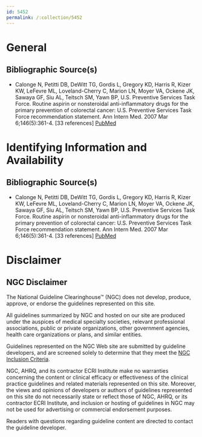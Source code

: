 ```yaml
---
id: 5452
permalink: /:collection/5452
---
```


# General

## Bibliographic Source(s)

- Calonge N, Petitti DB, DeWitt TG, Gordis L, Gregory KD, Harris R, Kizer KW, LeFevre ML, Loveland-Cherry C, Marion LN, Moyer VA, Ockene JK, Sawaya GF, Siu AL, Teitsch SM, Yawn BP, U.S. Preventive Services Task Force. Routine aspirin or nonsteroidal anti-inflammatory drugs for the primary prevention of colorectal cancer: U.S. Preventive Services Task Force recommendation statement. Ann Intern Med. 2007 Mar 6;146(5):361-4. [33 references] [ PubMed ](http://www.ncbi.nlm.nih.gov/entrez/query.fcgi?cmd=Retrieve&db=pubmed&dopt=Abstract&list_uids=17339621)

# Identifying Information and Availability

## Bibliographic Source(s)

- Calonge N, Petitti DB, DeWitt TG, Gordis L, Gregory KD, Harris R, Kizer KW, LeFevre ML, Loveland-Cherry C, Marion LN, Moyer VA, Ockene JK, Sawaya GF, Siu AL, Teitsch SM, Yawn BP, U.S. Preventive Services Task Force. Routine aspirin or nonsteroidal anti-inflammatory drugs for the primary prevention of colorectal cancer: U.S. Preventive Services Task Force recommendation statement. Ann Intern Med. 2007 Mar 6;146(5):361-4. [33 references] [ PubMed ](http://www.ncbi.nlm.nih.gov/entrez/query.fcgi?cmd=Retrieve&db=pubmed&dopt=Abstract&list_uids=17339621)

# Disclaimer

## NGC Disclaimer

The National Guideline Clearinghouse™ (NGC) does not develop, produce, approve, or endorse the guidelines represented on this site.

All guidelines summarized by NGC and hosted on our site are produced under the auspices of medical specialty societies, relevant professional associations, public or private organizations, other government agencies, health care organizations or plans, and similar entities.

Guidelines represented on the NGC Web site are submitted by guideline developers, and are screened solely to determine that they meet the [NGC Inclusion Criteria](/help-and-about/summaries/inclusion-criteria).

NGC, AHRQ, and its contractor ECRI Institute make no warranties concerning the content or clinical efficacy or effectiveness of the clinical practice guidelines and related materials represented on this site. Moreover, the views and opinions of developers or authors of guidelines represented on this site do not necessarily state or reflect those of NGC, AHRQ, or its contractor ECRI Institute, and inclusion or hosting of guidelines in NGC may not be used for advertising or commercial endorsement purposes.

Readers with questions regarding guideline content are directed to contact the guideline developer.


